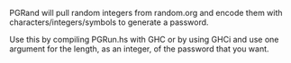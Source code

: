 PGRand will pull random integers from random.org and encode them with characters/integers/symbols to generate a password.

Use this by compiling PGRun.hs with GHC or by using GHCi and use one argument for the length, as an integer, of the password that you want.
